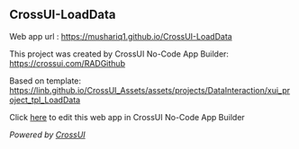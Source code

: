 ## CrossUI-LoadData
Web app url : https://mushariq1.github.io/CrossUI-LoadData

This project was created by CrossUI No-Code App Builder: https://crossui.com/RADGithub

Based on template: https://linb.github.io/CrossUI_Assets/assets/projects/DataInteraction/xui_project_tpl_LoadData

Click [here](https://crossui.com/RADGithub/#!from=github&owner=mushariq1&repo=CrossUI-LoadData) to edit this web app in CrossUI No-Code App Builder

<i>Powered by [CrossUI](https://crossui.com)</i>
